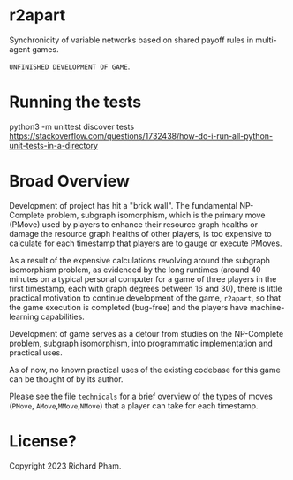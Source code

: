 # r2apart

Synchronicity of variable networks based on shared payoff rules in multi-agent games. 

`UNFINISHED DEVELOPMENT OF GAME`.

# Running the tests
python3 -m unittest discover tests
https://stackoverflow.com/questions/1732438/how-do-i-run-all-python-unit-tests-in-a-directory

# Broad Overview
Development of project has hit a "brick 
wall". The fundamental NP-Complete problem,
subgraph isomorphism, which is the primary
move (PMove) used by players to enhance their
resource graph healths or damage the resource
graph healths of other players, is too 
expensive to calculate for each timestamp 
that players are to gauge or execute PMoves.

As a result of the expensive calculations
revolving around the subgraph isomorphism
problem, as evidenced by the long runtimes
(around 40 minutes on a typical personal 
computer for a game of three players in the 
first timestamp, each with graph degrees 
between 16 and 30), there is little
practical motivation to continue development 
of the game, `r2apart`, so that the game 
execution is completed (bug-free) and the
players have machine-learning capabilities.

Development of game serves as a detour from
studies on the NP-Complete problem, 
subgraph isomorphism, into programmatic
implementation and practical uses.

As of now, no known practical uses of the
existing codebase for this game can be
thought of by its author.

Please see the file `technicals` for a brief
overview of the types of moves (`PMove`,
`AMove`,`MMove`,`NMove`) that a player can
take for each timestamp.

# License?
Copyright 2023 Richard Pham.